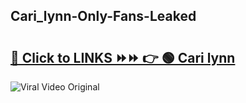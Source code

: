 
 ## Cari_lynn-Only-Fans-Leaked

# <h2><a href="https://clipsfans.com/Cari_lynn&ref=git">🔗 Click to LINKS ⏩⏩ 👉 🟢 Cari lynn </a></h2>

<a href="https://clipsfans.com/Cari_lynn&ref=git" rel="nofollow" data-target="animated-image.originalLink"><img src="https://i.ibb.co.com/xMMVF88/686577567.gif" alt="Viral Video Original" style="max-width: 100%; display: inline-block;" data-target="animated-image.originalImage"></a>

